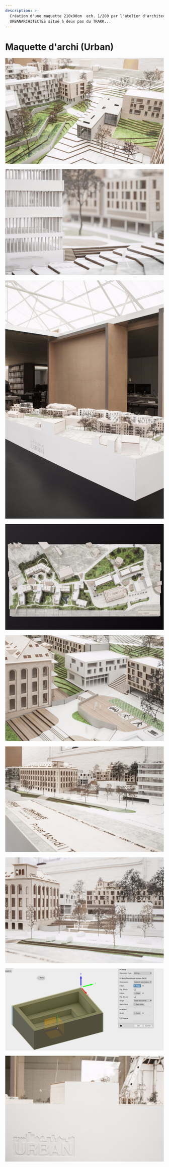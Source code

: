 ```yaml
---
description: >-
  Création d'une maquette 210x90cm  ech. 1/200 par l'atelier d'architecture
  URBANARCHITECTES situé à deux pas du TRAKK...
---
```


# Maquette d'archi \(Urban\)

![](../.gitbook/assets/image%20%2833%29.png)

![](../.gitbook/assets/image%20%2830%29.png)

![](../.gitbook/assets/image%20%2845%29.png)

![](../.gitbook/assets/image%20%2822%29.png)

![](../.gitbook/assets/image%20%2855%29.png)

![](../.gitbook/assets/image%20%2837%29.png)

![](../.gitbook/assets/image%20%2832%29.png)

![](../.gitbook/assets/image%20%2828%29.png)

![](../.gitbook/assets/image%20%2844%29.png)

